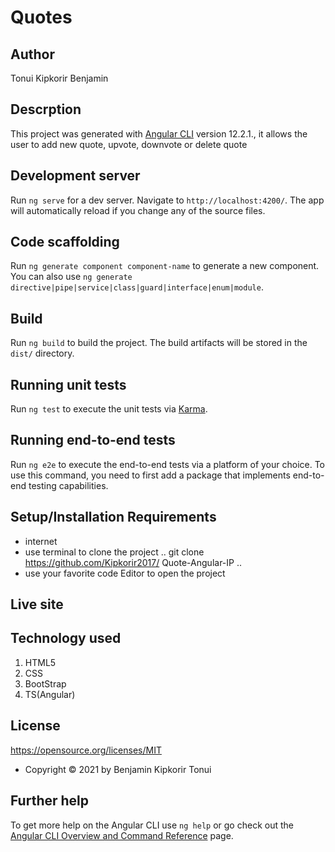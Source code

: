 # Quotes 
## Author
Tonui Kipkorir Benjamin
## Descrption
This project was generated with [Angular CLI](https://github.com/angular/angular-cli) version 12.2.1., it allows the user to add new quote, upvote, downvote or delete quote

## Development server

Run `ng serve` for a dev server. Navigate to `http://localhost:4200/`. The app will automatically reload if you change any of the source files.

## Code scaffolding

Run `ng generate component component-name` to generate a new component. You can also use `ng generate directive|pipe|service|class|guard|interface|enum|module`.

## Build

Run `ng build` to build the project. The build artifacts will be stored in the `dist/` directory.

## Running unit tests

Run `ng test` to execute the unit tests via [Karma](https://karma-runner.github.io).

## Running end-to-end tests

Run `ng e2e` to execute the end-to-end tests via a platform of your choice. To use this command, you need to first add a package that implements end-to-end testing capabilities.


 ## Setup/Installation Requirements
 * internet 
 * use terminal to clone the project  .. git clone https://github.com/Kipkorir2017/     Quote-Angular-IP ..
 * use your favorite code Editor to open the project
 ## Live site 

 ## Technology used
 1. HTML5
 2. CSS
 3. BootStrap
 4. TS(Angular) 

 ## License
<a>https://opensource.org/licenses/MIT</a>

* Copyright &#169;  2021 by Benjamin Kipkorir Tonui

## Further help
To get more help on the Angular CLI use `ng help` or go check out the [Angular CLI Overview and Command Reference](https://angular.io/cli) page.


